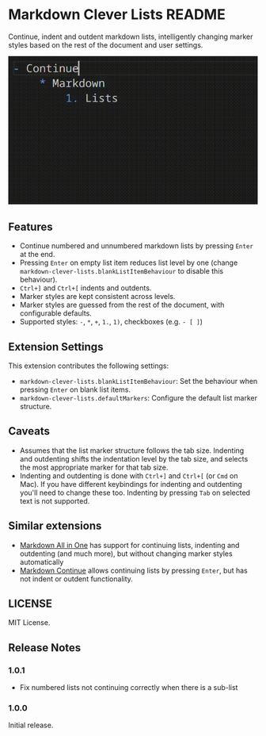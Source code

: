 # Markdown Clever Lists README

Continue, indent and outdent markdown lists, intelligently changing marker styles based
on the rest of the document and user settings.


![Extension usage demo](/assets/demo.gif)

## Features

- Continue numbered and unnumbered markdown lists by pressing `Enter` at the end.
- Pressing `Enter` on empty list item reduces list level by one (change
  `markdown-clever-lists.blankListItemBehaviour` to disable this behaviour).
- `Ctrl+]` and `Ctrl+[` indents and outdents.
- Marker styles are kept consistent across levels.
- Marker styles are guessed from the rest of the document, with configurable defaults.
- Supported styles: `-`, `*`, `+`, `1.`, `1)`, checkboxes (e.g. `- [ ]`)


## Extension Settings

This extension contributes the following settings:

* `markdown-clever-lists.blankListItemBehaviour`: Set the behaviour when pressing
  `Enter` on blank list items.
* `markdown-clever-lists.defaultMarkers`: Configure the default list marker structure.


## Caveats

- Assumes that the list marker structure follows the tab size. Indenting and outdenting
  shifts the indentation level by the tab size, and selects the most appropriate marker
  for that tab size.
- Indenting and outdenting is done with `Ctrl+]` and `Ctrl+[` (or `Cmd` on Mac). If you
  have different keybindings for indenting and outdenting you'll need to change these
  too. Indenting by pressing `Tab` on selected text is not supported.


## Similar extensions

- [Markdown All in One](https://marketplace.visualstudio.com/items?itemName=yzhang.markdown-all-in-one)
  has support for continuing lists, indenting and outdenting (and much more), but 
  without changing marker styles automatically
- [Markdown Continue](https://marketplace.visualstudio.com/items?itemName=tejasvi.markdown-continue)
  allows continuing lists by pressing `Enter`, but has not indent or outdent
  functionality.


## LICENSE

MIT License.


## Release Notes

### 1.0.1

- Fix numbered lists not continuing correctly when there is a sub-list

### 1.0.0

Initial release.

